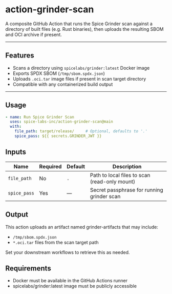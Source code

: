 # action-grinder-scan

A composite GitHub Action that runs the Spice Grinder scan against a directory of built files (e.g. Rust binaries), then uploads the resulting SBOM and OCI archive if present.

---

## Features

- Scans a directory using `spicelabs/grinder:latest` Docker image
- Exports SPDX SBOM (`/tmp/sbom.spdx.json`)
- Uploads `.oci.tar` image files if present in scan target directory
- Compatible with any containerized build output

---

## Usage

```yaml
- name: Run Spice Grinder Scan
  uses: spice-labs-inc/action-grinder-scan@main
  with:
    file_path: target/release/     # Optional, defaults to '.'
    spice_pass: ${{ secrets.GRINDER_JWT }}
```
## Inputs
| Name         | Required | Default | Description                                   |
| ------------ | -------- | ------- | --------------------------------------------- |
| `file_path`  | No       | `.`     | Path to local files to scan (read-only mount) |
| `spice_pass` | Yes      | —       | Secret passphrase for running grinder scan    |

## Output
This action uploads an artifact named grinder-artifacts that may include:
  *  `/tmp/sbom.spdx.json`
  *  `*.oci.tar` files from the scan target path

Set your downstream workflows to retrieve this as needed.

## Requirements
  *  Docker must be available in the GitHub Actions runner
  *  spicelabs/grinder:latest image must be publicly accessible
